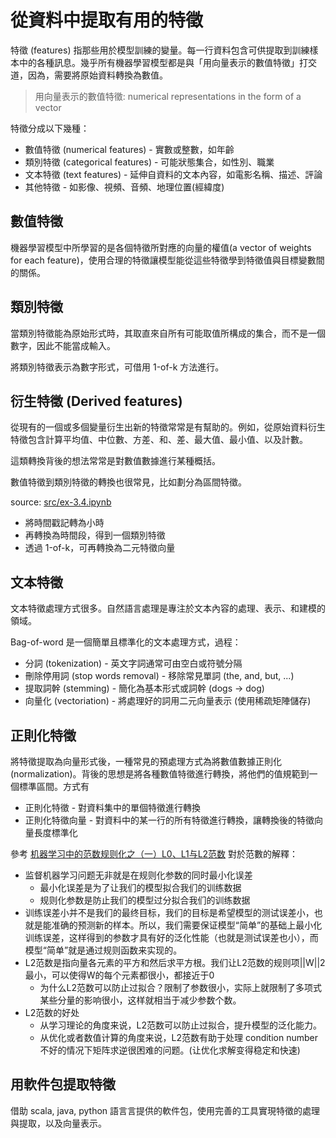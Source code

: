 # 從資料中提取有用的特徵

特徵 (features) 指那些用於模型訓練的變量。每一行資料包含可供提取到訓練樣本中的各種訊息。幾乎所有機器學習模型都是與「用向量表示的數值特徵」打交道，因為，需要將原始資料轉換為數值。

> 用向量表示的數值特徵: numerical representations in the form of a vector

特徵分成以下幾種：
- 數值特徵 (numerical features) - 實數或整數，如年齡
- 類別特徵 (categorical features) -  可能狀態集合，如性別、職業
- 文本特徵 (text features) - 延伸自資料的文本內容，如電影名稱、描述、評論
- 其他特徵 - 如影像、視頻、音頻、地理位置(經緯度)

## 數值特徵

機器學習模型中所學習的是各個特徵所對應的向量的權值(a vector of weights for each feature)，使用合理的特徵讓模型能從這些特徵學到特徵值與目標變數間的關係。

## 類別特徵

當類別特徵能為原始形式時，其取直來自所有可能取值所構成的集合，而不是一個數字，因此不能當成輸入。

將類別特徵表示為數字形式，可借用 1-of-k 方法進行。

## 衍生特徵 (Derived features)

從現有的一個或多個變量衍生出新的特徵常常是有幫助的。例如，從原始資料衍生特徵包含計算平均值、中位數、方差、和、差、最大值、最小值、以及計數。

這類轉換背後的想法常常是對數值數據進行某種概括。

數值特徵到類別特徵的轉換也很常見，比如劃分為區間特徵。

source: [src/ex-3.4.ipynb](src/ex-3.4.ipynb)

- 將時間戳記轉為小時
- 再轉換為時間段，得到一個類別特徵
- 透過 1-of-k，可再轉換為二元特徵向量

## 文本特徵

文本特徵處理方式很多。自然語言處理是專注於文本內容的處理、表示、和建模的領域。

Bag-of-word 是一個簡單且標準化的文本處理方式，過程：
- 分詞 (tokenization) - 英文字詞通常可由空白或符號分隔
- 刪除停用詞 (stop words removal) - 移除常見單詞 (the, and, but, ...)
- 提取詞幹 (stemming) - 簡化為基本形式或詞幹 (dogs -> dog)
- 向量化 (vectoriation) - 將處理好的詞用二元向量表示 (使用稀疏矩陣儲存)

## 正則化特徵

將特徵提取為向量形式後，一種常見的預處理方式為將數值數據正則化 (normalization)。背後的思想是將各種數值特徵進行轉換，將他們的值規範到一個標準區間。方式有

- 正則化特徵 - 對資料集中的單個特徵進行轉換
- 正則化特徵向量 - 對資料中的某一行的所有特徵進行轉換，讓轉換後的特徵向量長度標準化

參考 [机器学习中的范数规则化之（一）L0、L1与L2范数](http://blog.csdn.net/zouxy09/article/details/24971995/) 對於范數的解釋：
- 监督机器学习问题无非就是在规则化参数的同时最小化误差
  - 最小化误差是为了让我们的模型拟合我们的训练数据
  - 规则化参数是防止我们的模型过分拟合我们的训练数据
- 训练误差小并不是我们的最终目标，我们的目标是希望模型的测试误差小，也就是能准确的预测新的样本。所以，我们需要保证模型“简单”的基础上最小化训练误差，这样得到的参数才具有好的泛化性能（也就是测试误差也小），而模型“简单”就是通过规则函数来实现的。
- L2范数是指向量各元素的平方和然后求平方根。我们让L2范数的规则项||W||2最小，可以使得W的每个元素都很小，都接近于0
  - 为什么L2范数可以防止过拟合？限制了参数很小，实际上就限制了多项式某些分量的影响很小，这样就相当于减少参数个数。
- L2范数的好处
  - 从学习理论的角度来说，L2范数可以防止过拟合，提升模型的泛化能力。
  - 从优化或者数值计算的角度来说，L2范数有助于处理 condition number不好的情况下矩阵求逆很困难的问题。(让优化求解变得稳定和快速)

## 用軟件包提取特徵

借助 scala, java, python 語言言提供的軟件包，使用完善的工具實現特徵的處理與提取，以及向量表示。
